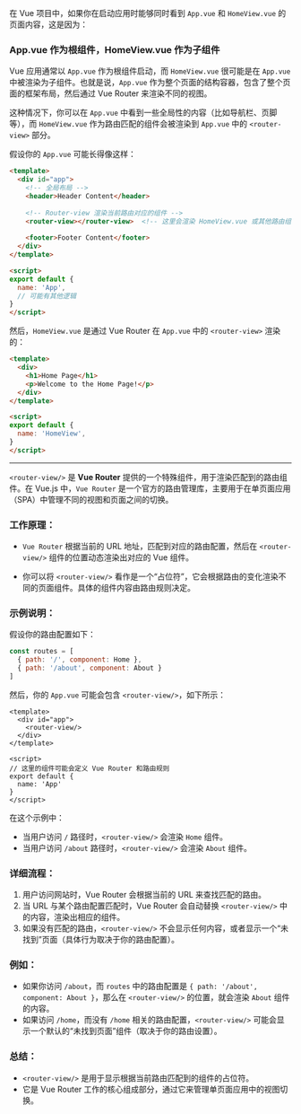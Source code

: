 在 Vue 项目中，如果你在启动应用时能够同时看到 `App.vue` 和 `HomeView.vue` 的页面内容，这是因为：

###  **App.vue 作为根组件，HomeView.vue 作为子组件**

Vue 应用通常以 `App.vue` 作为根组件启动，而 `HomeView.vue` 很可能是在 `App.vue` 中被渲染为子组件。也就是说，`App.vue` 作为整个页面的结构容器，包含了整个页面的框架布局，然后通过 Vue Router 来渲染不同的视图。 

这种情况下，你可以在 `App.vue` 中看到一些全局性的内容（比如导航栏、页脚等），而 `HomeView.vue` 作为路由匹配的组件会被渲染到 `App.vue` 中的 `<router-view>` 部分。

假设你的 `App.vue` 可能长得像这样：

```html
<template>
  <div id="app">
    <!-- 全局布局 -->
    <header>Header Content</header>
    
    <!-- Router-view 渲染当前路由对应的组件 -->
    <router-view></router-view>  <!-- 这里会渲染 HomeView.vue 或其他路由组件 -->
    
    <footer>Footer Content</footer>
  </div>
</template>

<script>
export default {
  name: 'App',
  // 可能有其他逻辑
}
</script>
```

然后，`HomeView.vue` 是通过 Vue Router 在 `App.vue` 中的 `<router-view>` 渲染的：

```html
<template>
  <div>
    <h1>Home Page</h1>
    <p>Welcome to the Home Page!</p>
  </div>
</template>

<script>
export default {
  name: 'HomeView',
}
</script>
```




-------------------

`<router-view/>` 是 **Vue Router** 提供的一个特殊组件，用于渲染匹配到的路由组件。在 Vue.js 中，`Vue Router` 是一个官方的路由管理库，主要用于在单页面应用（SPA）中管理不同的视图和页面之间的切换。

### 工作原理：

- `Vue Router` 根据当前的 URL 地址，匹配到对应的路由配置，然后在 `<router-view/>` 组件的位置动态渲染出对应的 Vue 组件。
  
- 你可以将 `<router-view/>` 看作是一个“占位符”，它会根据路由的变化渲染不同的页面组件。具体的组件内容由路由规则决定。

### 示例说明：

假设你的路由配置如下：

```javascript
const routes = [
  { path: '/', component: Home },
  { path: '/about', component: About }
]
```

然后，你的 `App.vue` 可能会包含 `<router-view/>`，如下所示：

```vue
<template>
  <div id="app">
    <router-view/>
  </div>
</template>

<script>
// 这里的组件可能会定义 Vue Router 和路由规则
export default {
  name: 'App'
}
</script>
```

在这个示例中：
- 当用户访问 `/` 路径时，`<router-view/>` 会渲染 `Home` 组件。
- 当用户访问 `/about` 路径时，`<router-view/>` 会渲染 `About` 组件。

### 详细流程：
1. 用户访问网站时，Vue Router 会根据当前的 URL 来查找匹配的路由。
2. 当 URL 与某个路由配置匹配时，Vue Router 会自动替换 `<router-view/>` 中的内容，渲染出相应的组件。
3. 如果没有匹配的路由，`<router-view/>` 不会显示任何内容，或者显示一个“未找到”页面（具体行为取决于你的路由配置）。

### 例如：

- 如果你访问 `/about`，而 `routes` 中的路由配置是 `{ path: '/about', component: About }`，那么在 `<router-view/>` 的位置，就会渲染 `About` 组件的内容。
- 如果访问 `/home`，而没有 `/home` 相关的路由配置，`<router-view/>` 可能会显示一个默认的“未找到页面”组件（取决于你的路由设置）。

### 总结：
- `<router-view/>` 是用于显示根据当前路由匹配到的组件的占位符。
- 它是 Vue Router 工作的核心组成部分，通过它来管理单页面应用中的视图切换。